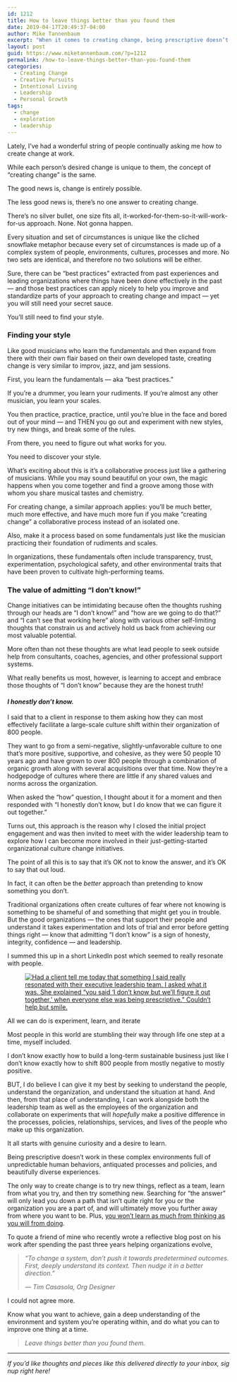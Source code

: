 ```yaml
---
id: 1212
title: How to leave things better than you found them
date: 2019-04-17T20:49:37-04:00
author: Mike Tannenbaum
excerpt: "When it comes to creating change, being prescriptive doesn’t work in complex environments. Here's what does."
layout: post
guid: https://www.miketannenbaum.com/?p=1212
permalink: /how-to-leave-things-better-than-you-found-them
categories:
  - Creating Change
  - Creative Pursuits
  - Intentional Living
  - Leadership
  - Personal Growth
tags:
  - change
  - exploration
  - leadership
---
```

<!-- wp:paragraph -->
<p>Lately, I’ve had a wonderful string of people continually asking me how to create change at work.</p>
<!-- /wp:paragraph -->

<!-- wp:paragraph -->
<p>While each person’s desired change is unique to them, the concept of “creating change” is the same.</p>
<!-- /wp:paragraph -->

<!-- wp:paragraph -->
<p>The good news is, change is entirely possible.</p>
<!-- /wp:paragraph -->

<!-- wp:paragraph -->
<p>The less good news is, there’s no one answer to creating change.</p>
<!-- /wp:paragraph -->

<!-- wp:paragraph -->
<p>There’s no silver bullet, one size fits all, it-worked-for-them-so-it-will-work-for-us approach. None. Not gonna happen.</p>
<!-- /wp:paragraph -->

<!-- wp:paragraph -->
<p>Every situation and set of circumstances is unique like the cliched snowflake metaphor because every set of circumstances is made up of a complex system of people, environments, cultures, processes and more. No two sets are identical, and therefore no two solutions will be either.</p>
<!-- /wp:paragraph -->

<!-- wp:paragraph -->
<p>Sure, there can be “best practices” extracted from past experiences and leading organizations where things have been done effectively in the past — and those best practices can apply nicely to help you improve and standardize parts of your approach to creating change and impact — yet you will still need your secret sauce.</p>
<!-- /wp:paragraph -->

<!-- wp:paragraph -->
<p>You’ll still need to find your style.</p>
<!-- /wp:paragraph -->

<!-- wp:heading {"level":3} -->
<h3>Finding your style</h3>
<!-- /wp:heading -->

<!-- wp:paragraph -->
<p>Like good musicians who learn the fundamentals and then expand from there with their own flair based on their own developed taste, creating change is very similar to improv, jazz, and jam sessions.</p>
<!-- /wp:paragraph -->

<!-- wp:paragraph -->
<p>First, you learn the fundamentals —&nbsp;aka “best practices.”</p>
<!-- /wp:paragraph -->

<!-- wp:paragraph -->
<p>If you’re a drummer, you learn your rudiments. If you’re almost any other musician, you learn your scales.</p>
<!-- /wp:paragraph -->

<!-- wp:paragraph -->
<p>You then practice, practice, practice, until you’re blue in the face and bored out of your mind — and THEN you go out and experiment with new styles, try new things, and break some of the rules.</p>
<!-- /wp:paragraph -->

<!-- wp:paragraph -->
<p>From there, you need to figure out what works for you.</p>
<!-- /wp:paragraph -->

<!-- wp:paragraph -->
<p>You need to discover your style.</p>
<!-- /wp:paragraph -->

<!-- wp:paragraph -->
<p>What’s exciting about this is it’s a collaborative process just like a gathering of musicians. While you may sound beautiful on your own, the magic happens when you come together and find a groove among those with whom you share musical tastes and chemistry.</p>
<!-- /wp:paragraph -->

<!-- wp:paragraph -->
<p>For creating change, a similar approach applies: you’ll be much better, much more effective, and have much more fun if you make “creating change” a collaborative process instead of an isolated one.</p>
<!-- /wp:paragraph -->

<!-- wp:paragraph -->
<p>Also, make it a process based on some fundamentals just like the musician practicing their foundation of rudiments and scales.</p>
<!-- /wp:paragraph -->

<!-- wp:paragraph -->
<p>In organizations, these fundamentals often include transparency, trust, experimentation, psychological safety, and other environmental traits that have been proven to cultivate high-performing teams.</p>
<!-- /wp:paragraph -->

<!-- wp:heading {"level":3} -->
<h3>The value of admitting “I don’t know!”</h3>
<!-- /wp:heading -->

<!-- wp:paragraph -->
<p>Change initiatives can be intimidating because often the thoughts rushing through our heads are “I don’t know!” and “how are we going to do that?” and “I can’t see that working here” along with various other self-limiting thoughts that constrain us and actively hold us back from achieving our most valuable potential.</p>
<!-- /wp:paragraph -->

<!-- wp:paragraph -->
<p>More often than not these thoughts are what lead people to seek outside help from consultants, coaches, agencies, and other professional support systems.</p>
<!-- /wp:paragraph -->

<!-- wp:paragraph -->
<p>What really benefits us most, however, is learning to accept and embrace those thoughts of “I don’t know” because they are the honest truth!</p>
<!-- /wp:paragraph -->

<!-- wp:heading {"level":4} -->
<h4><em>I honestly don’t know.</em></h4>
<!-- /wp:heading -->

<!-- wp:paragraph -->
<p>I said that to a client in response to them asking how they can most effectively facilitate a large-scale culture shift within their organization of 800 people.</p>
<!-- /wp:paragraph -->

<!-- wp:paragraph -->
<p>They want to go from a semi-negative, slightly-unfavorable culture to one that’s more positive, supportive, and cohesive, as they were 50 people 10 years ago and have grown to over 800 people through a combination of organic growth along with several acquisitions over that time. Now they’re a hodgepodge of cultures where there are little if any shared values and norms across the organization.</p>
<!-- /wp:paragraph -->

<!-- wp:paragraph -->
<p>When asked the “how” question, I thought about it for a moment and then responded with “I honestly don’t know, but I do know that we can figure it out together.”</p>
<!-- /wp:paragraph -->

<!-- wp:paragraph -->
<p>Turns out, this approach is the reason why I closed the initial project engagement and was then invited to meet with the wider leadership team to explore how I can become more involved in their just-getting-started organizational culture change initiatives.</p>
<!-- /wp:paragraph -->

<!-- wp:paragraph -->
<p>The point of all this is to say that it’s OK not to know the answer, and it’s OK to say that out loud.</p>
<!-- /wp:paragraph -->

<!-- wp:paragraph -->
<p>In fact, it can often be the <em>better</em> approach than pretending to know something you don’t.</p>
<!-- /wp:paragraph -->

<!-- wp:paragraph -->
<p>Traditional organizations often create cultures of fear where not knowing is something to be shameful of and something that might get you in trouble. But the good organizations — the ones that support their people and understand it takes experimentation and lots of trial and error before getting things right — know that admitting “I don’t know” is a sign of honesty, integrity, confidence — and leadership.</p>
<!-- /wp:paragraph -->

<!-- wp:paragraph -->
<p>I summed this up in a short LinkedIn post which seemed to really resonate with people.</p>
<!-- /wp:paragraph -->

<!-- wp:image {"id":397,"linkDestination":"custom"} -->
<figure class="wp-block-image"><a href="https://www.linkedin.com/feed/update/urn:li:activity:6516767845714583552" target="_blank" rel="noreferrer noopener"><img src="https://enjoyhumanity.co/wp-content/uploads/2019/04/Telling-a-client-I-Dont-Know-1024x472.png" alt="Had a client tell me today that something I said really resonated with their executive leadership team.‬  ‪I asked what it was.‬  ‪She explained “you said ‘I don’t know but we’ll figure it out together,’ when everyone else was being prescriptive.”‬  ‪Couldn’t help but smile.‬" class="wp-image-397"/></a></figure>
<!-- /wp:image -->

<!-- wp:paragraph -->
<p>All we can do is experiment, learn, and iterate</p>
<!-- /wp:paragraph -->

<!-- wp:paragraph -->
<p>Most people in this world are stumbling their way through life one step at a time, myself included.</p>
<!-- /wp:paragraph -->

<!-- wp:paragraph -->
<p>I don’t know exactly how to build a long-term sustainable business just like I don’t know exactly how to shift 800 people from mostly negative to mostly positive.</p>
<!-- /wp:paragraph -->

<!-- wp:paragraph -->
<p>BUT, I do believe I can give it my best by seeking to understand the people, understand the organization, and understand the situation at hand. And then, from that place of understanding, I can work alongside both the leadership team as well as the employees of the organization and collaborate on experiments that will <em>hopefully</em> make a positive difference in the processes, policies, relationships, services, and lives of the people who make up this organization.</p>
<!-- /wp:paragraph -->

<!-- wp:paragraph -->
<p>It all starts with genuine curiosity and a desire to learn.</p>
<!-- /wp:paragraph -->

<!-- wp:paragraph -->
<p>Being prescriptive doesn’t work in these complex environments full of unpredictable human behaviors, antiquated processes and policies, and beautifully diverse experiences.</p>
<!-- /wp:paragraph -->

<!-- wp:paragraph -->
<p>The only way to create change is to try new things, reflect as a team, learn from what you try, and then try something new. Searching for “the answer” will only lead you down a path that isn’t quite right for you or the organization you are a part of, and will ultimately move you further away from where you want to be. Plus, <a href="https://www.miketannenbaum.com/learning-is-the-key">you won’t learn as much from thinking as you will from doing</a>.</p>
<!-- /wp:paragraph -->

<!-- wp:paragraph -->
<p>To quote a friend of mine who recently wrote a reflective blog post on his work after spending the past three years helping organizations evolve,</p>
<!-- /wp:paragraph -->

<!-- wp:quote -->
<blockquote class="wp-block-quote"><p><em>“To change a system, don’t push it towards predetermined outcomes. First, deeply understand its context. Then nudge it in a better direction.”</em></p><cite><em>— Tim Casasola, Org Designer﻿</em></cite></blockquote>
<!-- /wp:quote -->

<!-- wp:paragraph -->
<p>I could not agree more.</p>
<!-- /wp:paragraph -->

<!-- wp:paragraph -->
<p>Know what you want to achieve, gain a deep understanding of the environment and system you’re operating within, and do what you can to improve one thing at a time.</p>
<!-- /wp:paragraph -->

<!-- wp:quote -->
<blockquote class="wp-block-quote"><p><em>Leave things better than you found them.</em></p></blockquote>
<!-- /wp:quote -->

<!-- wp:separator -->
<hr class="wp-block-separator"/>
<!-- /wp:separator -->

<!-- wp:paragraph -->
<p><em>If&nbsp;you’d&nbsp;like&nbsp;thoughts&nbsp;and&nbsp;pieces&nbsp;like&nbsp;this&nbsp;delivered&nbsp;directly&nbsp;to&nbsp;your&nbsp;inbox,&nbsp;signup&nbsp;right&nbsp;here!</em><br><br></p>
<!-- /wp:paragraph -->